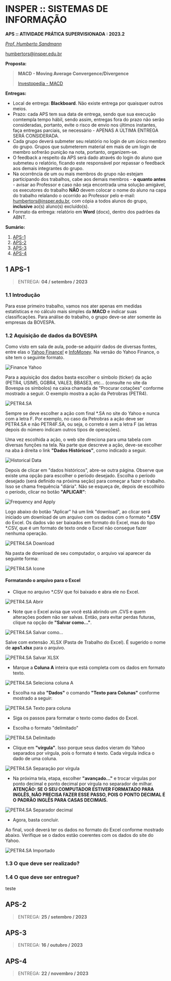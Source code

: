 # INSPER :: SISTEMAS DE INFORMAÇÃO

**APS :: ATIVIDADE PRÁTICA SUPERVISIONADA : 2023.2**

*[Prof. Humberto Sandmann](https://hsandmann.github.io/)*

[humbertors@insper.edu.br](emailto:humbertors@insper.edu.br)

**Proposta:**

> **MACD - Moving Average Convergence/Divergence**
>
> [Investopedia - MACD](https://www.investopedia.com/terms/m/macd.asp)

**Entregas:**

* Local de entrega: **Blackboard**. Não existe entrega por quaisquer outros meios.
* Prazo: cada APS tem sua data de entrega, sendo que sua execução comtempla tempo hábil, sendo assim, entregas fora do prazo não serão consideradas, portanto, evite o risco de envio nos últimos instantes, faça entregas parciais, se necessário - APENAS A ÚLTIMA ENTREGA SERÁ CONSIDERADA.
* Cada grupo deverá submeter seu relatório no login de um único membro do grupo. Grupos que submeterem material em mais de um login de membro sofrerão punição na nota, portanto, organizem-se.
* O feedback a respeito da APS será dado através do login do aluno que submeteu o relatório, ficando este responsável por repassar o feedback aos demais integrantes do grupo.
* Na ocorrência de um ou mais membros do grupo não estejam participando dos trabalhos, cabe aos demais membros - **o quanto antes** - avisar ao Professor e caso não seja encontrada uma solução amigável, os executores do trabalho **NÃO** devem colocar o nome do aluno na capa do trabalho relalando o ocorrido ao Professor pelo e-mail: [humbertors@insper.edu.br](emailto:humbertors@insper.edu.br), com cópia a todos alunos do grupo, **inclusive** ao(s) aluno(s) excluído(s).
* Formato da entrega: relatório em **Word** (docx), dentro dos padrões da ABNT.

**Sumário:**

1. [APS-1](#aps-1)
2. [APS-2](#aps-2)
3. [APS-3](#aps-3)
4. [APS-4](#aps-4)

## 1 APS-1

> ENTREGA: **04 / setembro / 2023**

### 1.1 Introdução

Para esse primeiro trabalho, vamos nos ater apenas em medidas estatísticas e no cálculo mais simples da **MACD** e indicar suas classificações. Para análise do trabalho, o grupo deve-se ater somente às empresas da BOVESPA.

### 1.2 Aquisição de dados da BOVESPA

Como visto em sala de aula, pode-se adquirir dados de diversas fontes, entre elas o [Yahoo Finance!](https://finance.yahoo.com/) e [InfoMoney](https://www.infomoney.com.br/). Na versão do Yahoo Finance, o site tem o seguinte formato.

![Finance Yahoo](./financeyahoo.png)

Para a aquisição dos dados basta escolher o símbolo (ticker) da ação (PETR4, USIM5, GGBR4, VALE3, BBASE3, etc... (consulte no site da Bovespa os símbolos) na caixa chamada de "Procurar cotações" conforme mostrado a seguir. O exemplo mostra a ação da Petrobras (PETR4).

![PETR4.SA](./petr4yahoo.png)

Sempre se deve escolher a ação com final *.SA no site do Yahoo e nunca com a letra F. Por exemplo, no caso da Petrobras a ação deve ser PETR4.SA e não PETR4F.SA, ou seja, o correto é sem a letra F (as letras depois do número indicam outros tipos de operações).

Uma vez escolhida a ação, o web site direciona para uma tabela com diversas funções na tela. Na parte que descreve a ação, deve-se escolher na aba à direita o link **"Dados Históricos"**, como indicado a seguir.

![Historical Data](./petr4historical.png)

Depois de clicar em "dados históricos", abre-se outra página. Observe que existe uma opção para escolher o período desejado. Escolha o período desejado (será definido na próxima seção) para começar a fazer o trabalho. Isso se chama frequência "diária". Não se esqueça de, depois de escolhido o período, clicar no botão **"APLICAR"**:

![Frequency and Apply](./petr4historicalapply.png)

Logo abaixo do botão "Aplicar" há um link "download", ao clicar será iniciado um download de um arquivo com os dados com o formato ***.CSV** do Excel. Os dados vão ser baixados em formato do Excel, mas do tipo *.CSV, que é um formato de texto onde o Excel não consegue fazer nenhuma operação.

![PETR4.SA Download](petr4download.png)

Na pasta de download de seu computador, o arquivo vai aparecer da seguinte forma:

![PETR4.SA Icone](petr4icone.png)

#### Formatando o arquivo para o Excel

- Clique no arquivo *.CSV que foi baixado e abra ele no Excel.

![PETR4.SA Abrir](petr4open.png)

- Note que o Excel avisa que você está abrindo um .CVS e quem alterações podem não ser salvas. Então, para evitar perdas futuras, clique na opção de **"Salvar como..."**.

![PETR4.SA Salvar como...](petr4excelsaveas.png)

Salve com extensão .XLSX (Pasta de Trabalho do Excel). É sugerido o nome de **aps1.xlsx** para o arquivo.

![PETR4.SA Salvar XLSX](petr4savexlsx.png)

- Marque a **Coluna A** inteira que está completa com os dados em formato texto.

![PETR4.SA Seleciona coluna A](petr4selectA.png)

- Escolha na aba **"Dados"** o comando **"Texto para Colunas"** conforme mostrado a seguir:
 
![PETR4.SA Texto para coluna](petr4textoparacoluna.png)

- Siga os passos para formatar o texto como dados do Excel.

- Escolha o formato "delimitado"

![PETR4.SA Delimitado](petr4delimitado.png)

- Clique em **"vírgula"**. Isso porque seus dados vieram do Yahoo separados por vírgula, pois o formato é texto. Cada vírgula indica o dado de uma coluna.

![PETR4.SA Separação por vírgula](petr4separacaovirgula.png)

- Na próxima tela, etapa, escolher **"avançado..."** e trocar vírgulas por ponto decimal e ponto decimal por vírgula no separador de milhar. **ATENÇÃO: SE O SEU COMPUTADOR ESTIVER FORMATADO PARA INGLÊS, NÃO PRECISA FAZER ESSE PASSO, POIS O PONTO DECIMAL É O PADRÃO INGLÊS PARA CASAS DECIMAIS.**

![PETR4.SA Separador decimal](petr4decimal.png)

- Agora, basta concluir.

Ao final, você deverá ter os dados no formato do Excel conforme mostrado abaixo. Verifique se o dados estão coerentes com os dados do site do Yahoo.

![PETR4.SA Importado](petr4importado.png)




### 1.3 O que deve ser realizado?

### 1.4 O que deve ser entregue?

teste

## APS-2

> ENTREGA: **25 / setembro / 2023**

## APS-3

> ENTREGA: **16 / outubro / 2023**

## APS-4

> ENTREGA: **22 / novembro / 2023**
